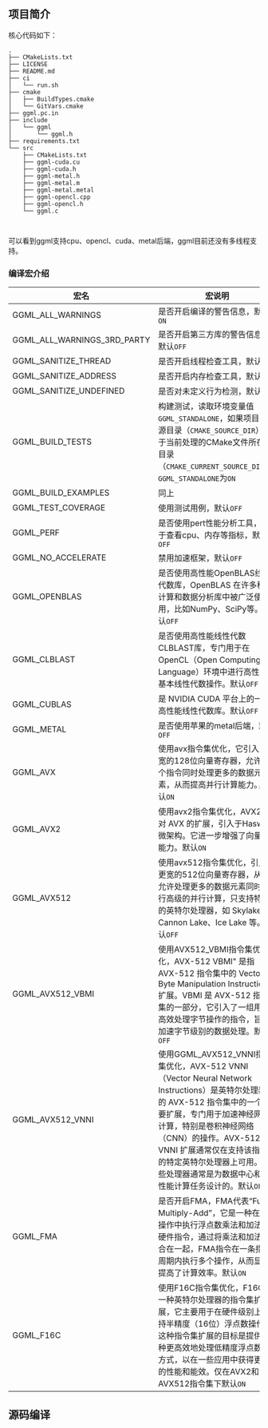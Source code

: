 ## 项目简介

核心代码如下：

```
.
├── CMakeLists.txt
├── LICENSE
├── README.md
├── ci
│   └── run.sh
├── cmake
│   ├── BuildTypes.cmake
│   └── GitVars.cmake
├── ggml.pc.in
├── include
│   └── ggml
│       └── ggml.h
├── requirements.txt
└── src
    ├── CMakeLists.txt
    ├── ggml-cuda.cu
    ├── ggml-cuda.h
    ├── ggml-metal.h
    ├── ggml-metal.m
    ├── ggml-metal.metal
    ├── ggml-opencl.cpp
    ├── ggml-opencl.h
    └── ggml.c



```

可以看到ggml支持cpu、opencl、cuda、metal后端，ggml目前还没有多线程支持。

### 编译宏介绍

| 宏名                        | 宏说明                                                       |
| --------------------------- | ------------------------------------------------------------ |
| GGML_ALL_WARNINGS           | 是否开启编译的警告信息，默认`ON`                             |
| GGML_ALL_WARNINGS_3RD_PARTY | 是否开启第三方库的警告信息，默认`OFF`                        |
| GGML_SANITIZE_THREAD        | 是否开启线程检查工具，默认`OFF`                              |
| GGML_SANITIZE_ADDRESS       | 是否开启内存检查工具，默认`OFF`                              |
| GGML_SANITIZE_UNDEFINED     | 是否对未定义行为检测，默认`OFF`                              |
| GGML_BUILD_TESTS            | 构建测试，读取环境变量值`GGML_STANDALONE`，如果项目的根源目录（`CMAKE_SOURCE_DIR`）等于当前处理的CMake文件所在的目录（`CMAKE_CURRENT_SOURCE_DIR`），`GGML_STANDALONE`为`ON` |
| GGML_BUILD_EXAMPLES         | 同上                                                         |
| GGML_TEST_COVERAGE          | 使用测试用例，默认`OFF`                                      |
| GGML_PERF                   | 是否使用pert性能分析工具，用于查看cpu、内存等指标，默认`OFF` |
| GGML_NO_ACCELERATE          | 禁用加速框架，默认`OFF`                                      |
| GGML_OPENBLAS               | 是否使用高性能OpenBLAS线性代数库，OpenBLAS 在许多科学计算和数据分析库中被广泛使用，比如NumPy、SciPy等。默认`OFF` |
| GGML_CLBLAST                | 是否使用高性能线性代数CLBLAST库，专门用于在OpenCL（Open Computing Language）环境中进行高性能的基本线性代数操作。默认`OFF` |
| GGML_CUBLAS                 | 是 NVIDIA CUDA 平台上的一个高性能线性代数库。默认`OFF`       |
| GGML_METAL                  | 是否使用苹果的metal后端，默认`OFF`                           |
| GGML_AVX                    | 使用avx指令集优化，它引入了更宽的128位向量寄存器，允许单个指令同时处理更多的数据元素，从而提高并行计算能力。，默认`ON` |
| GGML_AVX2                   | 使用avx2指令集优化，AVX2 是对 AVX 的扩展，引入于Haswell微架构。它进一步增强了向量化能力。默认`ON` |
| GGML_AVX512                 | 使用avx512指令集优化，引入了更宽的512位向量寄存器，从而允许处理更多的数据元素同时进行高级的并行计算，只支持特定的英特尔处理器，如 Skylake、Cannon Lake、Ice Lake 等。默认`OFF` |
| GGML_AVX512_VBMI            | 使用AVX512_VBMI指令集优化，AVX-512 VBMI" 是指 AVX-512 指令集中的 Vector Byte Manipulation Instructions 扩展。VBMI 是 AVX-512 指令集的一部分，它引入了一组用于高效处理字节操作的指令，旨在加速字节级别的数据处理。默认`OFF` |
| GGML_AVX512_VNNI            | 使用GGML_AVX512_VNNI指令集优化，AVX-512 VNNI（Vector Neural Network Instructions）是英特尔处理器上的 AVX-512 指令集中的一个重要扩展，专门用于加速神经网络计算，特别是卷积神经网络（CNN）的操作。AVX-512 VNNI 扩展通常仅在支持该指令集的特定英特尔处理器上可用。这些处理器通常是为数据中心和高性能计算任务设计的。默认`OFF` |
| GGML_FMA                    | 是否开启FMA，FMA代表“Fused Multiply-Add”，它是一种在单个操作中执行浮点数乘法和加法的硬件指令，通过将乘法和加法结合在一起，FMA指令在一条指令周期内执行多个操作，从而显著提高了计算效率。默认`ON` |
| GGML_F16C                   | 使用F16C指令集优化，F16C 是一种英特尔处理器的指令集扩展，它主要用于在硬件级别上支持半精度（16位）浮点数操作。这种指令集扩展的目标是提供一种更高效地处理低精度浮点数的方式，以在一些应用中获得更好的性能和能效。仅在AVX2和AVX512指令集下默认`ON` |



## 源码编译

